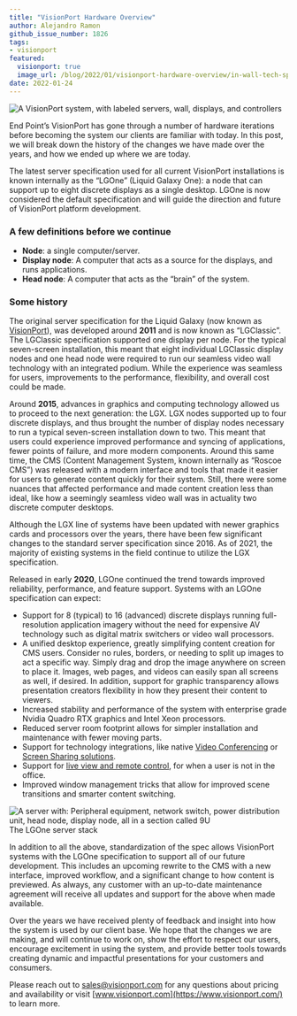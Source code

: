 ```yaml
---
title: "VisionPort Hardware Overview"
author: Alejandro Ramon
github_issue_number: 1826
tags:
- visionport
featured:
  visionport: true
  image_url: /blog/2022/01/visionport-hardware-overview/in-wall-tech-specs.jpg
date: 2022-01-24
---
```


![A VisionPort system, with labeled servers, wall, displays, and controllers](/blog/2022/01/visionport-hardware-overview/in-wall-tech-specs.jpg)

End Point’s VisionPort has gone through a number of hardware iterations before becoming the system our clients are familiar with today. In this post, we will break down the history of the changes we have made over the years, and how we ended up where we are today.

The latest server specification used for all current VisionPort installations is known internally as the “LGOne” (Liquid Galaxy One): a node that can support up to eight discrete displays as a single desktop. LGOne is now considered the default specification and will guide the direction and future of VisionPort platform development.

### A few definitions before we continue

- **Node**: a single computer/​server.
- **Display node**: A computer that acts as a source for the displays, and runs applications.
- **Head node**: A computer that acts as the “brain” of the system.

### Some history

The original server specification for the Liquid Galaxy (now known as [VisionPort](https://www.visionport.com/)), was developed around **2011** and is now known as “LGClassic”. The LGClassic specification supported one display per node. For the typical seven-screen installation, this meant that eight individual LGClassic display nodes and one head node were required to run our seamless video wall technology with an integrated podium. While the experience was seamless for users, improvements to the performance, flexibility, and overall cost could be made.

Around **2015**, advances in graphics and computing technology allowed us to proceed to the next generation: the LGX. LGX nodes supported up to four discrete displays, and thus brought the number of display nodes necessary to run a typical seven-screen installation down to two. This meant that users could experience improved performance and syncing of applications, fewer points of failure, and more modern components. Around this same time, the CMS (Content Management System, known internally as “Roscoe CMS”) was released with a modern interface and tools that made it easier for users to generate content quickly for their system. Still, there were some nuances that affected performance and made content creation less than ideal, like how a seemingly seamless video wall was in actuality two discrete computer desktops. 

Although the LGX line of systems have been updated with newer graphics cards and processors over the years, there have been few significant changes to the standard server specification since 2016. As of 2021, the majority of existing systems in the field continue to utilize the LGX specification.

Released in early **2020**, LGOne continued the trend towards improved reliability, performance, and feature support. Systems with an LGOne specification can expect: 

- Support for 8 (typical) to 16 (advanced) discrete displays running full-resolution application imagery without the need for expensive AV technology such as digital matrix switchers or video wall processors. 
- A unified desktop experience, greatly simplifying content creation for CMS users. Consider no rules, borders, or needing to split up images to act a specific way. Simply drag and drop the image anywhere on screen to place it. Images, web pages, and videos can easily span all screens as well, if desired. In addition, support for graphic transparency allows presentation creators flexibility in how they present their content to viewers.
- Increased stability and performance of the system with enterprise grade Nvidia Quadro RTX graphics and Intel Xeon processors.
- Reduced server room footprint allows for simpler installation and maintenance with fewer moving parts.
- Support for technology integrations, like native [Video Conferencing](/blog/2021/09/video-conference-integration/) or [Screen Sharing solutions](/blog/2021/09/liquid-galaxy-screen-share-integration/).
- Support for [live view and remote control](/blog/2021/09/introducing-visionport-remote/), for when a user is not in the office.
- Improved window management tricks that allow for improved scene transitions and smarter content switching.

![A server with: Peripheral equipment, network switch, power distribution unit, head node, display node, all in a section called 9U](/blog/2022/01/visionport-hardware-overview/lgone-stack.jpg)  
The LGOne server stack

In addition to all the above, standardization of the spec allows VisionPort systems with the LGOne specification to support all of our future development. This includes an upcoming rewrite to the CMS with a new interface, improved workflow, and a significant change to how content is previewed. As always, any customer with an up-to-date maintenance agreement will receive all updates and support for the above when made available.

Over the years we have received plenty of feedback and insight into how the system is used by our client base. We hope that the changes we are making, and will continue to work on, show the effort to respect our users, encourage excitement in using the system, and provide better tools towards creating dynamic and impactful presentations for your customers and consumers.

Please reach out to [sales@visionport.com](mailto:sales@visionport.com) for any questions about pricing and availability or visit [www.visionport.com](https://www.visionport.com/) to learn more.
